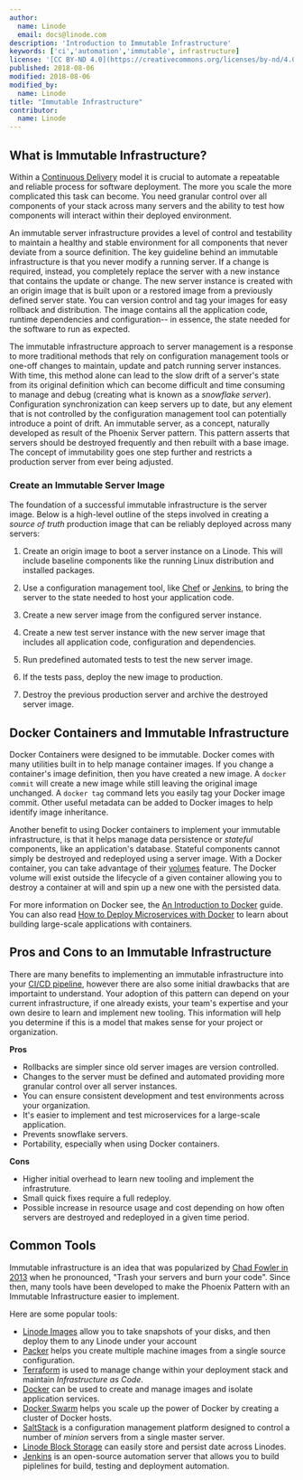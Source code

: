 ```yaml
---
author:
  name: Linode
  email: docs@linode.com
description: 'Introduction to Immutable Infrastructure'
keywords: ['ci','automation','immutable', infrastructure]
license: '[CC BY-ND 4.0](https://creativecommons.org/licenses/by-nd/4.0)'
published: 2018-08-06
modified: 2018-08-06
modified_by:
  name: Linode
title: "Immutable Infrastructure"
contributor:
  name: Linode
---
```


## What is Immutable Infrastructure?

Within a [Continuous Delivery](https://linode.com/docs/development/ci/introduction-ci-cd/#what-is-continuous-delivery) model it is crucial to automate a repeatable and reliable process for software deployment. The more you scale the more complicated this task can become. You need granular control over all components of your stack across many servers and the ability to test how components will interact within their deployed environment.

An immutable server infrastructure provides a level of control and testability to maintain a healthy and stable environment for all components that never deviate from a source definition. The key guideline behind an immutable infrastructure is that you never modify a running server. If a change is required, instead, you completely replace the server with a new instance that contains the update or change. The new server instance is created with an origin image that is built upon or a restored image from a previously defined server state. You can version control and tag your images for easy rollback and distribution. The image contains all the application code, runtime dependencies and configuration-- in essence, the state needed for the software to run as expected.

The immutable infrastructure approach to server management is a response to more traditional methods that rely on configuration management tools or one-off changes to maintain, update and patch running server instances. With time, this method alone can lead to the slow drift of a server's state from its original definition which can become difficult and time consuming to manage and debug (creating what is known as a *snowflake server*). Configuration synchronization can keep servers up to date, but any element that is not controlled by the configuration management tool can potentially introduce a point of drift. An immutable server, as a concept, naturally developed as result of the Phoenix Server pattern. This pattern asserts that servers should be destroyed frequently and then rebuilt with a base image. The concept of immutability goes one step further and restricts a production server from ever being adjusted.

### Create an Immutable Server Image

The foundation of a successful immutable infrastructure is the server image. Below is a high-level outline of the steps involved in creating a *source of truth* production image that can be reliably deployed across many servers:

1. Create an origin image to boot a server instance on a Linode. This will include baseline components like the running Linux distribution and installed packages.

1. Use a configuration management tool, like [Chef](/docs/applications/configuration-management/beginners-guide-chef/) or [Jenkins](/docs/development/ci/automate-builds-with-jenkins-on-ubuntu/), to bring the server to the state needed to host your application code.

1. Create a new server image from the configured server instance.

1. Create a new test server instance with the new server image that includes all application code, configuration and dependencies.

1. Run predefined automated tests to test the new server image.

1. If the tests pass, deploy the new image to production.

1. Destroy the previous production server and archive the destroyed server image.

## Docker Containers and Immutable Infrastructure

Docker Containers were designed to be immutable. Docker comes with many utilities built in to help manage container images. If you change a container's image definition, then you have created a new image. A `docker commit` will create a new image while still leaving the original image unchanged. A `docker tag` command lets you easily tag your Docker image commit. Other useful metadata can be added to Docker images to help identify image inheritance.

Another benefit to using Docker containers to implement your immutable infrastructure, is that it helps manage data persistence or *stateful* components, like an application's database. Stateful components cannot simply be destroyed and redeployed using a server image. With a Docker container, you can take advantage of their [volumes](https://docs.docker.com/storage/volumes/) feature. The Docker volume will exist outside the lifecycle of a given container allowing you to destroy a container at will and spin up a new one with the persisted data.

For more information on Docker see, the [An Introduction to Docker](https://linode.com/docs/applications/containers/introduction-to-docker/) guide. You can also read [How to Deploy Microservices with Docker](docs/applications/containers/deploying-microservices-with-docker/) to learn about building large-scale applications with containers.

## Pros and Cons to an Immutable Infrastructure
There are many benefits to implementing an immutable infrastructure into your [CI/CD pipeline](/docs/development/ci/introduction-ci-cd/), however there are also some initial drawbacks that are importaint to understand. Your adoption of this pattern can depend on your current infrastructure, if one already exists, your team's expertise and your own desire to learn and implement new tooling. This information will help you determine if this is a model that makes sense for your project or organization.

**Pros**

- Rollbacks are simpler since old server images are version controlled.
- Changes to the server must be defined and automated providing more granular control over all server instances.
- You can ensure consistent development and test environments across your organization.
- It's easier to implement and test microservices for a large-scale application.
- Prevents snowflake servers.
- Portability, especially when using Docker containers.

**Cons**

- Higher initial overhead to learn new tooling and implement the infrastruture.
- Small quick fixes require a full redeploy.
- Possible increase in resource usage and cost depending on how often servers are destroyed and redeployed in a given time period.

## Common Tools

Immutable infrastructure is an idea that was popularized by [Chad Fowler in 2013](http://chadfowler.com/2013/06/23/immutable-deployments.html) when he pronounced, "Trash your servers and burn your code". Since then, many tools have been developed to make the Phoenix Pattern with an Immutable Infrastructure easier to implement.

Here are some popular tools:

- [Linode Images](docs/platform/disk-images/linode-images/) allow you to take snapshots of your disks, and then deploy them to any Linode under your account
- [Packer](https://www.packer.io/guides/packer-on-cicd/) helps you create multiple machine images from a single source configuration.
- [Terraform](/docs/applications/configuration-management/how-to-build-your-infrastructure-using-terraform-and-linode/) is used to manage change within your deployment stack and maintain *Infrastructure as Code*.
- [Docker](https://docs.docker.com/) can be used to create and manage images and isolate application services.
- [Docker Swarm](/docs/applications/containers/how-to-create-a-docker-swarm-manager-and-nodes-on-linode/) helps you scale up the power of Docker by creating a cluster of Docker hosts.
- [SaltStack](https://saltstack.com/) is a configuration management platform designed to control a number of *minion* servers from a single master server.
- [Linode Block Storage](/docs/platform/block-storage/how-to-use-block-storage-with-your-linode/) can easily store and persist date across Linodes.
- [Jenkins](/docs/development/ci/automate-builds-with-jenkins-on-ubuntu/) is an open-source automation server that allows you to build piplelines for build, testing and deployment automation.